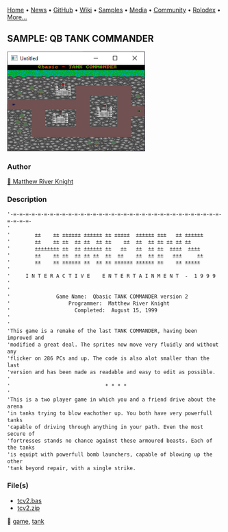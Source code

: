 [Home](https://qb64.com) • [News](../../news.md) • [GitHub](../../github.md) • [Wiki](../../wiki.md) • [Samples](../../samples.md) • [Media](../../media.md) • [Community](../../community.md) • [Rolodex](../../rolodex.md) • [More...](../../more.md)

## SAMPLE: QB TANK COMMANDER

![screenshot.png](img/screenshot.png)

### Author

[🐝 Matthew River Knight](../matthew-river-knight.md) 

### Description

```text
'-=-=-=-=-=-=-=-=-=-=-=-=-=-=-=-=-=-=-=-=-=-=-=-=-=-=-=-=-=-=-=-=-=-=-=-=-=-=-
'
'        ±±    ±± ±±±±±± ±±±±±± ±± ±±±±±  ±±±±±± ±±±   ±± ±±±±±±
'        ±±    ±± ±±  ±± ±±  ±± ±±    ±±  ±±  ±± ±± ±± ±± ±±
'        ±±±±±±±± ±±  ±± ±±±±±± ±±   ±±   ±±  ±± ±±  ±±±±  ±±±±
'        ±±    ±± ±±  ±± ±± ±±  ±±  ±±    ±±  ±± ±±   ±±±     ±±
'        ±±    ±± ±±±±±± ±±  ±± ±± ±±±±±± ±±±±±± ±±    ±± ±±±±±
'
'     I N T E R A C T I V E    E N T E R T A I N M E N T  -  1 9 9 9
'
'
'               Game Name:  Qbasic TANK COMMANDER version 2
'                   Programmer:  Matthew River Knight
'                     Completed:  August 15, 1999
'
'
'This game is a remake of the last TANK COMMANDER, having been improved and
'modified a great deal. The sprites now move very fluidly and without any
'flicker on 286 PCs and up. The code is also alot smaller than the last
'version and has been made as readable and easy to edit as possible.
'
'                               * * * *
'
'This is a two player game in which you and a friend drive about the arena
'in tanks trying to blow eachother up. You both have very powerfull tanks
'capable of driving through anything in your path. Even the most secure of
'fortresses stands no chance against these armoured beasts. Each of the tanks
'is equipt with powerfull bomb launchers, capable of blowing up the other
'tank beyond repair, with a single strike.
```

### File(s)

* [tcv2.bas](src/tcv2.bas)
* [tcv2.zip](src/tcv2.zip)

🔗 [game](../game.md), [tank](../tank.md)
